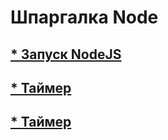 # Шпаргалка Node

## [* Запуск NodeJS](/pages/origin.md)

## [* Таймер](/pages/timer.md)

## [* Таймер](/pages/modules.md)